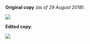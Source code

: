 **Original copy** *(as of 29 August 2018)*:

![](celigo-integration-page-example.png)

**Edited copy**:  

![](celigo-integration-edit-example.png)

